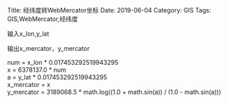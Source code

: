 Title: 经纬度转WebMercator坐标
Date: 2019-06-04
Category: GIS
Tags: GIS,WebMercator,经纬度

输入x_lon,y_lat

输出x_mercator，y_mercator

 num = x_lon * 0.017453292519943295          
 x = 6378137.0 * num          
 a = y_lat * 0.017453292519943295          
 x_mercator = x         
 y_mercator = 3189068.5 * math.log((1.0 + math.sin(a)) / (1.0 - math.sin(a)))